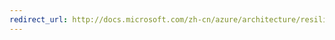 ```yaml
---
redirect_url: http://docs.microsoft.com/zh-cn/azure/architecture/resiliency/disaster-recovery-azure-applications
---
```

